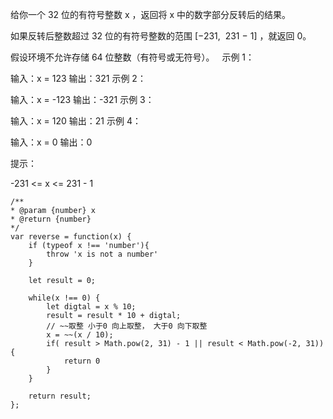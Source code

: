 给你一个 32 位的有符号整数 x ，返回将 x 中的数字部分反转后的结果。

如果反转后整数超过 32 位的有符号整数的范围 [−231,  231 − 1] ，就返回 0。

假设环境不允许存储 64 位整数（有符号或无符号）。
 
示例 1：

输入：x = 123
输出：321
示例 2：

输入：x = -123
输出：-321
示例 3：

输入：x = 120
输出：21
示例 4：

输入：x = 0
输出：0
 

提示：

-231 <= x <= 231 - 1


    /**
    * @param {number} x
    * @return {number}
    */
    var reverse = function(x) {
        if (typeof x !== 'number'){
            throw 'x is not a number'
        }

        let result = 0;

        while(x !== 0) {
            let digtal = x % 10;
            result = result * 10 + digtal;
            // ~~取整 小于0 向上取整， 大于0 向下取整
            x = ~~(x / 10);    
            if( result > Math.pow(2, 31) - 1 || result < Math.pow(-2, 31)){
                return 0
            }
        }

        return result;
    };